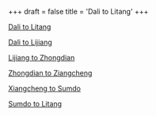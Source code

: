 +++
draft = false
title = 'Dali to Litang'
+++

[Dali to Litang](../../../images/maps/tpc/dali_litang.jpg)

[Dali to Lijiang](../../../images/maps/tpc/dali_lijiang.jpg)

[Lijiang to Zhongdian](../../../images/maps/tpc/lijiang_zhongdian.jpg)

[Zhongdian to Ziangcheng](../../../images/maps/tpc/zhongdian_xiangcheng.jpg)

[Xiangcheng to Sumdo](../../../images/maps/tpc/xiangcheng_sumdo.jpg)

[Sumdo to Litang](../../../images/maps/tpc/sumdo_litang.jpg)